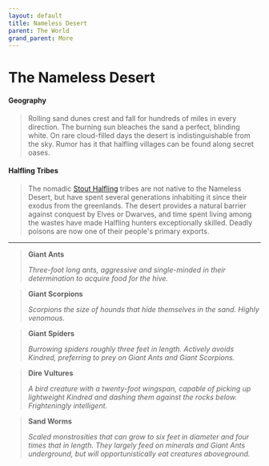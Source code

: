 ```yaml
---
layout: default
title: Nameless Desert
parent: The World
grand_parent: More
---
```


# The Nameless Desert

#### Geography

> Rolling sand dunes crest and fall for hundreds of miles in every direction. The burning sun bleaches the sand a perfect, blinding white. On rare cloud-filled days the desert is indistinguishable from the sky. Rumor has it that halfling villages can be found along secret oases.

#### Halfling Tribes

> The nomadic [Stout Halfling](../../character_creation/race/halfling#stout-halfling) tribes are not native to the Nameless Desert, but have spent several generations inhabiting it since their exodus from the greenlands. The desert provides a natural barrier against conquest by Elves or Dwarves, and time spent living among the wastes have made Halfling hunters exceptionally skilled. Deadly poisons are now one of their people's primary exports.


---

> **Giant Ants**
>
> _Three-foot long ants, aggressive and single-minded in their determination to acquire food for the hive._

> **Giant Scorpions**
>
> _Scorpions the size of hounds that hide themselves in the sand. Highly venomous._

> **Giant Spiders**
> 
> _Burrowing spiders roughly three feet in length. Actively avoids Kindred, preferring to prey on Giant Ants and Giant Scorpions._

> **Dire Vultures**
> 
> _A bird creature with a twenty-foot wingspan, capable of picking up lightweight Kindred and dashing them against the rocks below. Frighteningly intelligent._

> **Sand Worms**
> 
> _Scaled monstrosities that can grow to six feet in diameter and four times that in length. They largely feed on minerals and Giant Ants underground, but will opportunistically eat creatures aboveground._